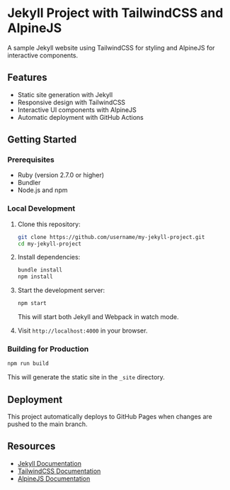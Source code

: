 # Jekyll Project with TailwindCSS and AlpineJS

A sample Jekyll website using TailwindCSS for styling and AlpineJS for interactive components.

## Features

- Static site generation with Jekyll
- Responsive design with TailwindCSS
- Interactive UI components with AlpineJS
- Automatic deployment with GitHub Actions

## Getting Started

### Prerequisites

- Ruby (version 2.7.0 or higher)
- Bundler
- Node.js and npm

### Local Development

1. Clone this repository:
   ```bash
   git clone https://github.com/username/my-jekyll-project.git
   cd my-jekyll-project
   ```

2. Install dependencies:
   ```bash
   bundle install
   npm install
   ```

3. Start the development server:
   ```bash
   npm start
   ```
   This will start both Jekyll and Webpack in watch mode.

4. Visit `http://localhost:4000` in your browser.

### Building for Production

```bash
npm run build
```

This will generate the static site in the `_site` directory.

## Deployment

This project automatically deploys to GitHub Pages when changes are pushed to the main branch.

## Resources

- [Jekyll Documentation](https://jekyllrb.com/docs/)
- [TailwindCSS Documentation](https://tailwindcss.com/docs)
- [AlpineJS Documentation](https://alpinejs.dev/start-here)
